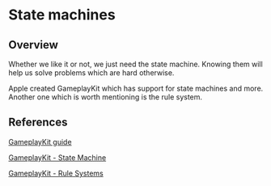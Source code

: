 # State machines

## Overview

Whether we like it or not, we just need the state machine. Knowing them will help us solve problems which are hard otherwise.

Apple created GameplayKit which has support for state machines and more. Another one which is worth mentioning is the rule system.

## References

[GameplayKit guide](https://developer.apple.com/library/content/documentation/General/Conceptual/GameplayKit_Guide/index.html)

[GameplayKit - State Machine](https://developer.apple.com/library/content/documentation/General/Conceptual/GameplayKit_Guide/StateMachine.html)

[GameplayKit - Rule Systems](https://developer.apple.com/library/content/documentation/General/Conceptual/GameplayKit_Guide/RuleSystems.html)

